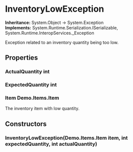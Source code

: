 # InventoryLowException

**Inheritance:** System.Object → System.Exception  
**Implements:** System.Runtime.Serialization.ISerializable, System.Runtime.InteropServices._Exception  
  
Exception related to an inventory quantity being too low.

## Properties

### ActualQuantity int

### ExpectedQuantity int

### Item Demo.Items.Item

The inventory item with low quantity.

## Constructors

### InventoryLowException(Demo.Items.Item item, int expectedQuantity, int actualQuantity)

